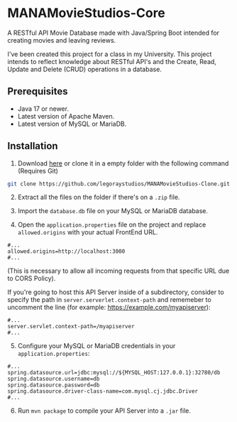 
# MANAMovieStudios-Core

A RESTful API Movie Database made with Java/Spring Boot intended for creating movies and leaving reviews.

I've been created this project for a class in my University. This project intends to reflect knowledge about RESTful API's and the Create, Read, Update and Delete (CRUD) operations in a database.


## Prerequisites

*   Java 17 or newer.
*   Latest version of Apache Maven.
*   Latest version of MySQL or MariaDB.

## Installation

1. Download [here](https://github.com/legoraystudios/MANAMovieStudios-Core) or clone it in a empty folder with the following command (Requires Git)

```bash
git clone https://github.com/legoraystudios/MANAMovieStudios-Clone.git
```

2. Extract all the files on the folder if there's on a `.zip` file.

3. Import the `database.db` file on your MySQL or MariaDB database.

4. Open the `application.properties` file on the project and replace `allowed.origins` with your actual FrontEnd URL.

```
#...
allowed.origins=http://localhost:3000
#...
```
(This is necessary to allow all incoming requests from that specific URL due to CORS Policy).

If you're going to host this API Server inside of a subdirectory, consider to specify the path in `server.serverlet.context-path` and rememeber to uncomment the line (for example: https://example.com/myapiserver):
```
#...
server.servlet.context-path=/myapiserver
#...
```

5. Configure your MySQL or MariaDB credentials in your `application.properties`:

```
#...
spring.datasource.url=jdbc:mysql://${MYSQL_HOST:127.0.0.1}:32780/db
spring.datasource.username=db
spring.datasource.password=db
spring.datasource.driver-class-name=com.mysql.cj.jdbc.Driver
#...
```

6. Run `mvn package` to compile your API Server into a `.jar` file.

    